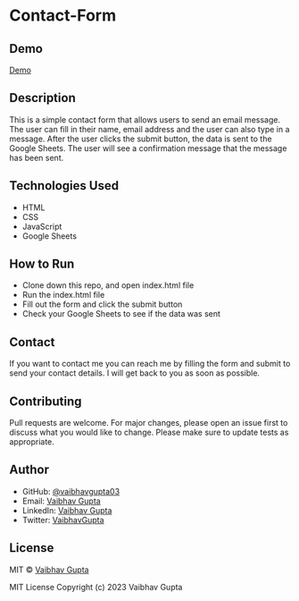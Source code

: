 # Contact-Form

## Demo
<a href = "https://vaibhavgupta03.github.io/contact-form-googlesheets/">Demo</a>

## Description
This is a simple contact form that allows users to send an email message. The user can fill in their name, email address and the user can also type in a message. After the user clicks the submit button, the data is sent to the Google Sheets. The user will see a confirmation message that the message has been sent.

## Technologies Used
- HTML
- CSS
- JavaScript
- Google Sheets

## How to Run
- Clone down this repo, and open index.html file
- Run the index.html file
- Fill out the form and click the submit button
- Check your Google Sheets to see if the data was sent

## Contact
If you want to contact me you can reach me by filling the form and submit to send your contact details.
I will get back to you as soon as possible.

## Contributing
Pull requests are welcome. For major changes, please open an issue first to discuss what you would like to change.
Please make sure to update tests as appropriate.

## Author
- GitHub: [@vaibhavgupta03](https://github.com/vaibhavgupta03)
- Email: [Vaibhav Gupta](vaibhavgupta6393@gmail.com)
- LinkedIn: [Vaibhav Gupta](https://www.linkedin.com/in/vaibhav-gupta-45a340225/)
- Twitter: [VaibhavGupta](https://twitter.com/VaibhavGupta_090)

## License
MIT © [Vaibhav Gupta](https://github.com/vaibhavgupta03)

MIT License
Copyright (c) 2023 Vaibhav Gupta
